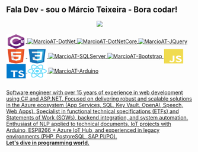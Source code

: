 ## Fala Dev - sou o Márcio Teixeira - Bora codar!
<div align="center">
  <a href="https://github.com/marcioat">
  
  <img height="180em" src="https://github-readme-stats.vercel.app/api/top-langs/?username=marcioat&layout=compact&langs_count=7&theme=dracula"/>
</div>

<div style="display: inline_block"><br>
  <img align="center" alt="MarcioAT-Csharp" height="40" width="53" src="https://raw.githubusercontent.com/devicons/devicon/master/icons/csharp/csharp-original.svg">
  <img align="center" alt="MarcioAT-DotNet" height="40" width="53"  src="https://cdn.jsdelivr.net/gh/devicons/devicon/icons/dot-net/dot-net-plain-wordmark.svg" />
  <img align="center" alt="MarcioAT-DotNetCore" height="40" width="53" src="https://cdn.jsdelivr.net/gh/devicons/devicon/icons/dotnetcore/dotnetcore-original.svg" />
  <img align="center" alt="MarcioAT-JQuery" height="40" width="53" src="https://cdn.jsdelivr.net/gh/devicons/devicon/icons/jquery/jquery-original-wordmark.svg" />
  <img align="center" alt="MarcioAT-HTML" height="40" width="53" src="https://raw.githubusercontent.com/devicons/devicon/master/icons/html5/html5-original.svg">
  <img align="center" alt="MarcioAT-CSS" height="40" width="53" src="https://raw.githubusercontent.com/devicons/devicon/master/icons/css3/css3-original.svg">
  <img align="center" alt="MarcioAT-SQLServer" height="40" width="53" src="https://cdn.jsdelivr.net/gh/devicons/devicon/icons/microsoftsqlserver/microsoftsqlserver-plain.svg" />
  <img align="center" alt="MarcioAT-Bootstrap" height="40" width="53" src="https://cdn.jsdelivr.net/gh/devicons/devicon/icons/bootstrap/bootstrap-original.svg" />
  <img align="center" alt="MarcioAT-Js" height="40" width="53" src="https://raw.githubusercontent.com/devicons/devicon/master/icons/javascript/javascript-plain.svg">
  <img align="center" alt="MarcioAT-Ts" height="40" width="53" src="https://raw.githubusercontent.com/devicons/devicon/master/icons/typescript/typescript-plain.svg">
  <img align="center" alt="MarcioAT-React" height="40" width="53" src="https://raw.githubusercontent.com/devicons/devicon/master/icons/react/react-original.svg">
  <img align="center" alt="MarcioAT-Arduino" height="40" width="53" src="https://cdn.jsdelivr.net/gh/devicons/devicon/icons/arduino/arduino-original-wordmark.svg" />
</div>

  
  ##
 
<div> 
Software engineer with over 15 years of experience in web development using C# and ASP.NET. Focused on delivering robust and scalable solutions in the Azure ecosystem (App Services, SQL, Key Vault, OpenAI, Speech, Web Apps). Specialist in functional technical specifications (ETFs) and Statements of Work (SOWs), backend integration, and system automation. Enthusiast of NLP applied to technical documents, IoT projects with Arduino, ESP8266 + Azure IoT Hub, and experienced in legacy environments (PHP, PostgreSQL, SAP PI/PO).
 <br>
  <span style="font-weight: bold;">Let's dive in programming world.</span>
</div>
